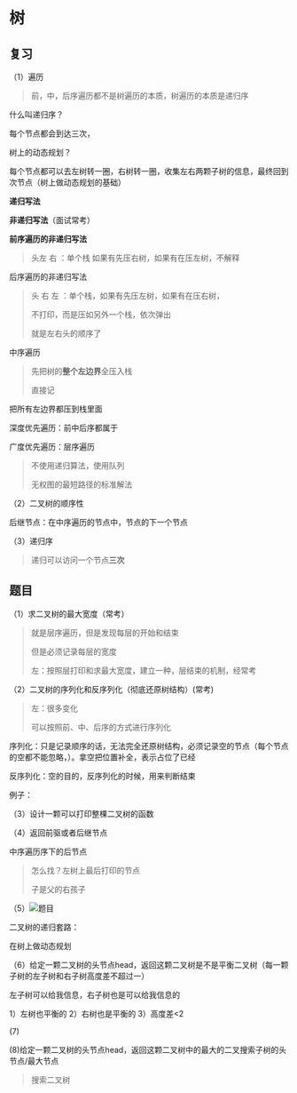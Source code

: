 # 树

## 复习

（1）遍历

> 前，中，后序遍历都不是树遍历的本质，树遍历的本质是递归序

什么叫递归序？

每个节点都会到达三次，



树上的动态规划？

每个节点都可以去左树转一圈，右树转一圈，收集左右两颗子树的信息，最终回到次节点（树上做动态规划的基础）





**递归写法**

**非递归写法**（面试常考）

**前序遍历的非递归写法**

> 头左 右 ：单个栈 如果有先压右树，如果有在压左树，不解释

后序遍历的非递归写法

> 头 右 左 ：单个栈，如果有先压左树，如果有在压右树，
>
> 不打印，而是压如另外一个栈，依次弹出
>
> 就是左右头的顺序了

中序遍历

> 先把树的**整个左边界**全压入栈
>
> 直接记

把所有左边界都压到栈里面



深度优先遍历：前中后序都属于

广度优先遍历：层序遍历

> 不使用递归算法，使用队列
>
> 无权图的最短路径的标准解法 

（2）二叉树的顺序性

后继节点：在中序遍历的节点中，节点的下一个节点

（3）递归序

> 递归可以访问一个节点**三次**



## 题目

（1）求二叉树的最大宽度（常考）

> 就是层序遍历，但是发现每层的开始和结束
>
> 但是必须记录每层的宽度
>
> 左：按照层打印和求最大宽度，建立一种，层结束的机制，经常考

（2）二叉树的序列化和反序列化（彻底还原树结构）(常考)

> 左：很多变化
>
> 可以按照前、中、后序的方式进行序列化

序列化：只是记录顺序的话，无法完全还原树结构，必须记录空的节点（每个节点的空都不能忽略，）。拿空把位置补全，表示占位了已经

反序列化：空的目的，反序列化的时候，用来判断结束



例子：







（3）设计一颗可以打印整棵二叉树的函数

（4）返回前驱或者后继节点

中序遍历序下的后节点

> 怎么找？左树上最后打印的节点
>
> 子是父的右孩子

（5）![题目](https://kaikaimd.oss-cn-beijing.aliyuncs.com/md/题目.png)





二叉树的递归套路：

在树上做动态规划

（6）给定一颗二叉树的头节点head，返回这颗二叉树是不是平衡二叉树（每一颗子树的左子树和右子树高度差不超过一）

左子树可以给我信息，右子树也是可以给我信息的



1）左树也平衡的 2）右树也是平衡的 3）高度差<2





(7)

(8)给定一颗二叉树的头节点head，返回这颗二叉树中的最大的二叉搜索子树的头节点/最大节点

> 搜索二叉树



